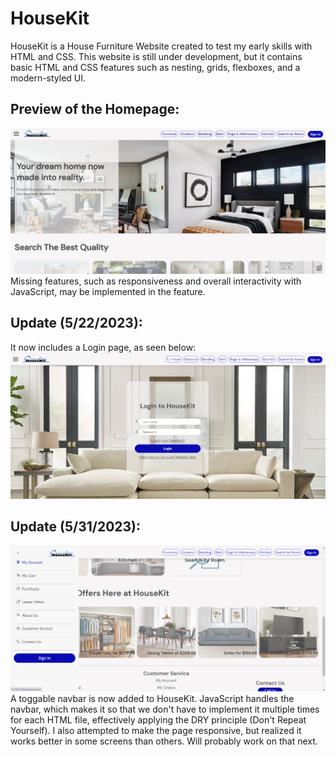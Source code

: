 # HouseKit
HouseKit is a House Furniture Website created to test my early skills with HTML and CSS.
This website is still under development, but it contains basic HTML and CSS features such as nesting, grids, flexboxes, and a modern-styled UI.
## Preview of the Homepage:
![](images/github-sample-screenshots/HouseKit-homepage-screenshot.png)
Missing features, such as responsiveness and overall interactivity with JavaScript, may be implemented in the feature.
## Update (5/22/2023):
It now includes a Login page, as seen below:
![](images/github-sample-screenshots/HouseKit-login-screenshot.png)
## Update (5/31/2023):
![](images/github-sample-screenshots/Housekit-navbar-screenshot.png)
A toggable navbar is now added to HouseKit. JavaScript handles the navbar, which makes it so that we don't have to implement it multiple times for each HTML file, effectively applying the DRY principle (Don't Repeat Yourself).
I also attempted to make the page responsive, but realized it works better in some screens than others. Will probably work on that next.